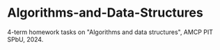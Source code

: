 # Algorithms-and-Data-Structures
4-term homework tasks on "Algorithms and data structures",  AMCP PIT SPbU, 2024.
